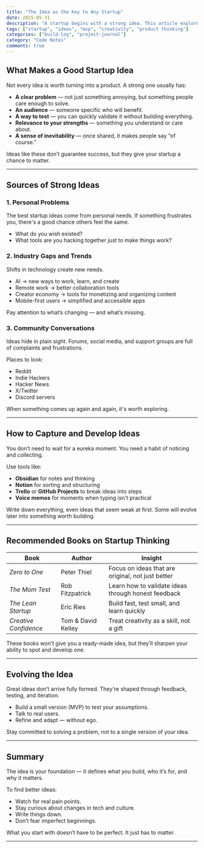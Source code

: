 ```yaml
---
title: "The Idea as the Key to Any Startup"
date: 2025-05-31
description: "A startup begins with a strong idea. This article explores how ideas shape startups, where to find them, and how to develop them into real products."
tags: ["startup", "ideas", "mvp", "creativity", "product thinking"]
categories: ["build-log", "project-journal"]
category: "Code Notes"
comments: true
---
```


## What Makes a Good Startup Idea

Not every idea is worth turning into a product. A strong one usually has:

- **A clear problem** — not just something annoying, but something people care enough to solve.
- **An audience** — someone specific who will benefit.
- **A way to test** — you can quickly validate it without building everything.
- **Relevance to your strengths** — something you understand or care about.
- **A sense of inevitability** — once shared, it makes people say “of course.”

Ideas like these don’t guarantee success, but they give your startup a chance to matter.

---

## Sources of Strong Ideas

### 1. Personal Problems

The best startup ideas come from personal needs. If something frustrates you, there's a good chance others feel the same.

- What do you wish existed?
- What tools are you hacking together just to make things work?

### 2. Industry Gaps and Trends

Shifts in technology create new needs.

- AI → new ways to work, learn, and create
- Remote work → better collaboration tools
- Creator economy → tools for monetizing and organizing content
- Mobile-first users → simplified and accessible apps

Pay attention to what’s changing — and what’s missing.

### 3. Community Conversations

Ideas hide in plain sight. Forums, social media, and support groups are full of complaints and frustrations.

Places to look:
- Reddit
- Indie Hackers
- Hacker News
- X/Twitter
- Discord servers

When something comes up again and again, it's worth exploring.

---

## How to Capture and Develop Ideas

You don’t need to wait for a eureka moment. You need a habit of noticing and collecting.

Use tools like:
- **Obsidian** for notes and thinking
- **Notion** for sorting and structuring
- **Trello** or **GitHub Projects** to break ideas into steps
- **Voice memos** for moments when typing isn't practical

Write down everything, even ideas that seem weak at first. Some will evolve later into something worth building.

---

## Recommended Books on Startup Thinking

| Book | Author | Insight |
|------|--------|---------|
| *Zero to One* | Peter Thiel | Focus on ideas that are original, not just better |
| *The Mom Test* | Rob Fitzpatrick | Learn how to validate ideas through honest feedback |
| *The Lean Startup* | Eric Ries | Build fast, test small, and learn quickly |
| *Creative Confidence* | Tom & David Kelley | Treat creativity as a skill, not a gift |

These books won’t give you a ready-made idea, but they’ll sharpen your ability to spot and develop one.

---

## Evolving the Idea

Great ideas don’t arrive fully formed. They're shaped through feedback, testing, and iteration.

- Build a small version (MVP) to test your assumptions.
- Talk to real users.
- Refine and adapt — without ego.

Stay committed to solving a problem, not to a single version of your idea.

---

## Summary

The idea is your foundation — it defines what you build, who it’s for, and why it matters.

To find better ideas:
- Watch for real pain points.
- Stay curious about changes in tech and culture.
- Write things down.
- Don’t fear imperfect beginnings.

What you start with doesn’t have to be perfect. It just has to matter.

---
